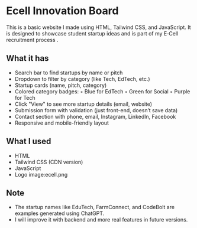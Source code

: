 # Ecell Innovation Board 

This is a basic website I made using HTML, Tailwind CSS, and JavaScript. It is designed to showcase student startup ideas and is part of my E‑Cell recruitment process .


## What it has

- Search bar to find startups by name or pitch
- Dropdown to filter by category (like Tech, EdTech, etc.)
- Startup cards (name, pitch, category)
- Colored category badges:
  ◦ Blue for EdTech
  ◦ Green for Social
  ◦ Purple for Tech
- Click "View" to see more startup details (email, website)
- Submission form with validation (just front-end, doesn’t save data)
- Contact section with phone, email, Instagram, LinkedIn, Facebook
- Responsive and mobile-friendly layout


## What I used

- HTML
- Tailwind CSS (CDN version)
- JavaScript 
- Logo image:ecell.png


## Note

- The startup names like EduTech, FarmConnect, and CodeBolt are examples generated using ChatGPT.
- I will improve it with backend and more real features in future versions.

